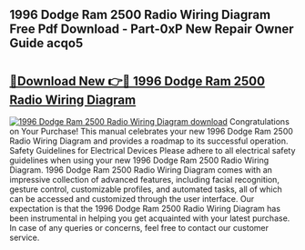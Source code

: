 ## 1996 Dodge Ram 2500 Radio Wiring Diagram Free Pdf Download - Part-0xP New Repair Owner Guide acqo5

# <h2><a href="http://dfo8ff.blite.top/?on=1996+Dodge+Ram+2500+Radio+Wiring+Diagram">🔗Download New 👉🔴 1996 Dodge Ram 2500 Radio Wiring Diagram</a></h2>

[![1996 Dodge Ram 2500 Radio Wiring Diagram download](https://i.imgur.com/lujVjoI.png)](http://dfo8ff.blite.top/?on=1996+Dodge+Ram+2500+Radio+Wiring+Diagram)
Congratulations on Your Purchase! This manual celebrates your new 1996 Dodge Ram 2500 Radio Wiring Diagram and provides a roadmap to its successful operation. Safety Guidelines for Electrical Devices Please adhere to all electrical safety guidelines when using your new 1996 Dodge Ram 2500 Radio Wiring Diagram. 1996 Dodge Ram 2500 Radio Wiring Diagram comes with an impressive collection of advanced features, including facial recognition, gesture control, customizable profiles, and automated tasks, all of which can be accessed and customized through the user interface. Our expectation is that the 1996 Dodge Ram 2500 Radio Wiring Diagram has been instrumental in helping you get acquainted with your latest purchase. In case of any queries or concerns, feel free to contact our customer service.
